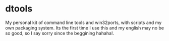 # dtools
My personal kit of command line tools and win32ports, with scripts and my own packaging system.
Its the first time I use this and my english may no be so good, so I say sorry since the beggining hahaha!.
